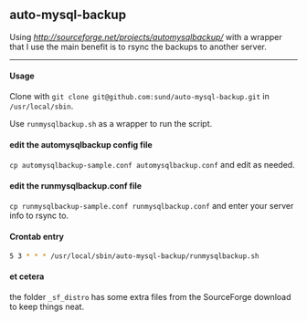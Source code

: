 ## auto-mysql-backup

Using _http://sourceforge.net/projects/automysqlbackup/_ with a wrapper that I use the main benefit is to rsync the backups to another server.

---

#### Usage

Clone with ```git clone git@github.com:sund/auto-mysql-backup.git``` in ```/usr/local/sbin```.

Use ```runmysqlbackup.sh``` as a wrapper to run the script.

#### edit the automysqlbackup config file

```cp automysqlbackup-sample.conf automysqlbackup.conf``` and edit as needed.

#### edit the runmysqlbackup.conf file

```cp runmysqlbackup-sample.conf runmysqlbackup.conf``` and enter your server info to rsync to.

#### Crontab entry

```bash
5 3 * * * /usr/local/sbin/auto-mysql-backup/runmysqlbackup.sh
```

#### et cetera

the folder ```_sf_distro``` has some extra files from the SourceForge download to keep things neat.